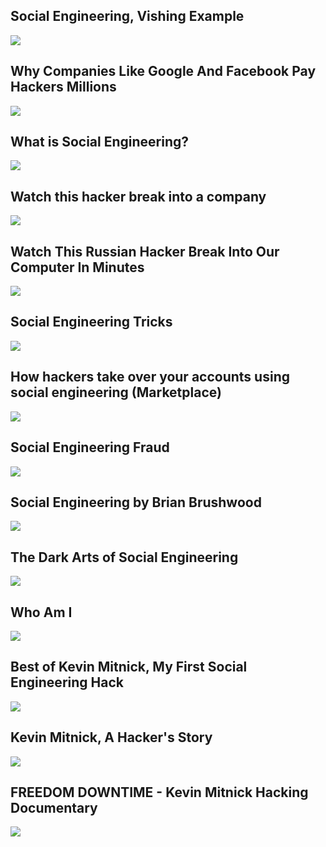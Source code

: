 Social Engineering, Vishing Example
-----------------------------------

[![](/image/yid-xuYoMs6CLEw.jpg)](https://www.youtube.com/watch?v=xuYoMs6CLEw)

Why Companies Like Google And Facebook Pay Hackers Millions
-----------------------------------------------------------

[![](/image/yid-1Gti2emO-uk.jpg)](https://www.youtube.com/watch?v=1Gti2emO-uk)

What is Social Engineering?
---------------------------

[![](/image/yid-Vo1urF6S4u0.jpg)](https://www.youtube.com/watch?v=Vo1urF6S4u0)

Watch this hacker break into a company
--------------------------------------

[![](/image/yid-PWVN3Rq4gzw.jpg)](https://www.youtube.com/watch?v=PWVN3Rq4gzw)

Watch This Russian Hacker Break Into Our Computer In Minutes
------------------------------------------------------------

[![](/image/yid-CV39QzFpJx4.jpg)](https://www.youtube.com/watch?v=CV39QzFpJx4)

Social Engineering Tricks
-------------------------

[![](/image/yid-FIruVf71dW4.jpg)](https://www.youtube.com/watch?v=FIruVf71dW4)

How hackers take over your accounts using social engineering (Marketplace)
--------------------------------------------------------------------------

[![](/image/yid-Ck_r2GYLdCI.jpg)](https://www.youtube.com/watch?v=Ck_r2GYLdCI)

Social Engineering Fraud
------------------------

[![](/image/yid-nknq9sUu8ko.jpg)](https://www.youtube.com/watch?v=nknq9sUu8ko)

Social Engineering by Brian Brushwood
-------------------------------------

[![](/image/yid-yY-lMkeZVuY.jpg)](https://www.youtube.com/watch?v=yY-lMkeZVuY)

The Dark Arts of Social Engineering
-----------------------------------

[![](/image/yid-FvhkKwHjUVg.jpg)](https://www.youtube.com/watch?v=FvhkKwHjUVg)

Who Am I
--------

[![](/image/yid-xiSYI7zdF5I.jpg)](https://www.youtube.com/watch?v=xiSYI7zdF5I)

Best of Kevin Mitnick, My First Social Engineering Hack
-------------------------------------------------------

[![](/image/yid-YmGwdoS706M.jpg)](https://www.youtube.com/watch?v=YmGwdoS706M)

Kevin Mitnick, A Hacker's Story
-------------------------------

[![](/image/yid-Qe73tRTksf0.jpg)](https://www.youtube.com/watch?v=Qe73tRTksf0)

FREEDOM DOWNTIME - Kevin Mitnick Hacking Documentary
----------------------------------------------------

[![](/image/yid-WN4fCK23Srk.jpg)](https://www.youtube.com/watch?v=WN4fCK23Srk)
